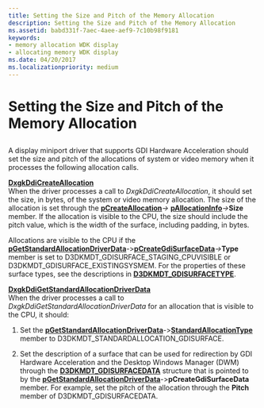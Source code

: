 ```yaml
---
title: Setting the Size and Pitch of the Memory Allocation
description: Setting the Size and Pitch of the Memory Allocation
ms.assetid: babd331f-7aec-4aee-aef9-7c10b98f9181
keywords:
- memory allocation WDK display
- allocating memory WDK display
ms.date: 04/20/2017
ms.localizationpriority: medium
---
```


# Setting the Size and Pitch of the Memory Allocation


## <span id="ddk_introduction_to_command_and_dma_buffers_gg"></span><span id="DDK_INTRODUCTION_TO_COMMAND_AND_DMA_BUFFERS_GG"></span>


A display miniport driver that supports GDI Hardware Acceleration should set the size and pitch of the allocations of system or video memory when it processes the following allocation calls.

<span id="DxgkDdiCreateAllocation"></span><span id="dxgkddicreateallocation"></span><span id="DXGKDDICREATEALLOCATION"></span>[**DxgkDdiCreateAllocation**](https://docs.microsoft.com/windows-hardware/drivers/ddi/content/d3dkmddi/nc-d3dkmddi-dxgkddi_createallocation)  
When the driver processes a call to *DxgkDdiCreateAllocation*, it should set the size, in bytes, of the system or video memory allocation. The size of the allocation is set through the [**pCreateAllocation**](https://docs.microsoft.com/windows-hardware/drivers/ddi/content/d3dkmddi/ns-d3dkmddi-_dxgkarg_createallocation)*-&gt;* [**pAllocationInfo**](https://docs.microsoft.com/windows-hardware/drivers/ddi/content/d3dkmddi/ns-d3dkmddi-_dxgk_allocationinfo)<em>-&gt;</em>**Size** member. If the allocation is visible to the CPU, the size should include the pitch value, which is the width of the surface, including padding, in bytes.

Allocations are visible to the CPU if the [**pGetStandardAllocationDriverData**](https://docs.microsoft.com/windows-hardware/drivers/ddi/content/d3dkmddi/ns-d3dkmddi-_dxgkarg_getstandardallocationdriverdata)*-*&gt;[**pCreateGdiSurfaceData**](https://docs.microsoft.com/windows-hardware/drivers/ddi/content/d3dkmdt/ns-d3dkmdt-_d3dkmdt_gdisurfacedata)<em>-&gt;</em>**Type** member is set to D3DKMDT\_GDISURFACE\_STAGING\_CPUVISIBLE or D3DKMDT\_GDISURFACE\_EXISTINGSYSMEM. For the properties of these surface types, see the descriptions in [**D3DKMDT\_GDISURFACETYPE**](https://docs.microsoft.com/windows-hardware/drivers/ddi/content/d3dkmdt/ne-d3dkmdt-_d3dkmdt_gdisurfacetype).

<span id="DxgkDdiGetStandardAllocationDriverData"></span><span id="dxgkddigetstandardallocationdriverdata"></span><span id="DXGKDDIGETSTANDARDALLOCATIONDRIVERDATA"></span>[**DxgkDdiGetStandardAllocationDriverData**](https://docs.microsoft.com/windows-hardware/drivers/ddi/content/d3dkmddi/nc-d3dkmddi-dxgkddi_getstandardallocationdriverdata)  
When the driver processes a call to *DxgkDdiGetStandardAllocationDriverData* for an allocation that is visible to the CPU, it should:

1.  Set the [**pGetStandardAllocationDriverData**](https://docs.microsoft.com/windows-hardware/drivers/ddi/content/d3dkmddi/ns-d3dkmddi-_dxgkarg_getstandardallocationdriverdata)*-*&gt;[**StandardAllocationType**](https://docs.microsoft.com/windows-hardware/drivers/ddi/content/d3dkmdt/ne-d3dkmdt-_d3dkmdt_standardallocation_type) member to D3DKMDT\_STANDARDALLOCATION\_GDISURFACE.

2.  Set the description of a surface that can be used for redirection by GDI Hardware Acceleration and the Desktop Windows Manager (DWM) through the [**D3DKMDT\_GDISURFACEDATA**](https://docs.microsoft.com/windows-hardware/drivers/ddi/content/d3dkmdt/ns-d3dkmdt-_d3dkmdt_gdisurfacedata) structure that is pointed to by the [**pGetStandardAllocationDriverData**](https://docs.microsoft.com/windows-hardware/drivers/ddi/content/d3dkmddi/ns-d3dkmddi-_dxgkarg_getstandardallocationdriverdata)*-*&gt;**pCreateGdiSurfaceData** member. For example, set the pitch of the allocation through the **Pitch** member of D3DKMDT\_GDISURFACEDATA.

 

 





